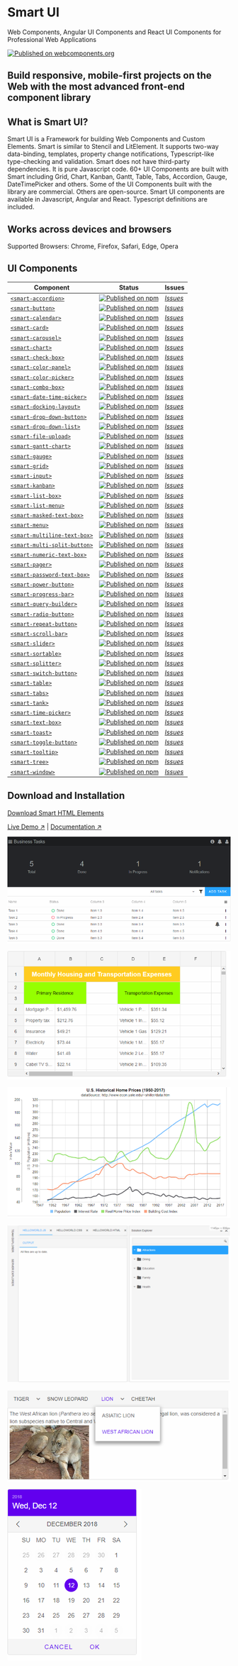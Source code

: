 # Smart UI
Web Components, Angular UI Components and React UI Components  for Professional Web Applications

[![Published on webcomponents.org](https://img.shields.io/badge/webcomponents.org-published-blue.svg)](https://www.webcomponents.org/collection/HTMLElements/smarthtmlelements-core)


Build responsive, mobile-first projects on the Web with the most advanced front-end component library
-----------------------------------------------------------------------------------------------------

What is Smart UI?
----------------------------

Smart UI is a Framework for building  Web Components and Custom Elements. Smart is similar to Stencil and LitElement. It supports two-way data-binding, templates, property change notifications, Typescript-like type-checking and validation.
Smart does not have third-party dependencies. It is pure Javascript code. 
60+ UI Components are built with Smart including Grid, Chart, Kanban, Gantt, Table, Tabs, Accordion, Gauge, DateTimePicker and others. Some of the UI Components built with the library are commercial. Others are open-source.
Smart UI components are available in Javascript, Angular and React. Typescript definitions are included.

Works across devices and browsers
---------------------------------

Supported Browsers: Chrome, Firefox, Safari, Edge, Opera  

UI Components
---

| Component | Status | Issues
| ----------| ------ | ------
| [`<smart-accordion>`](https://github.com/HTMLElements/smart-elements) | [![Published on npm](https://img.shields.io/npm/v/smart-webcomponents.svg)](https://www.npmjs.com/package/smart-webcomponents) | [*Issues*](https://github.com/HTMLElements/smart-elements/issues?utf8=%E2%9C%93&q=is%3Aissue+is%3Aopen+accordion)
| [`<smart-button>`](https://github.com/HTMLElements/smart-elements) | [![Published on npm](https://img.shields.io/npm/v/smart-webcomponents.svg)](https://www.npmjs.com/package/smart-webcomponents) | [*Issues*](https://github.com/HTMLElements/smart-elements/issues?utf8=%E2%9C%93&q=is%3Aissue+is%3Aopen+button)
| [`<smart-calendar>`](https://github.com/HTMLElements/smart-elements) | [![Published on npm](https://img.shields.io/npm/v/smart-webcomponents.svg)](https://www.npmjs.com/package/smart-webcomponents) | [*Issues*](https://github.com/HTMLElements/smart-elements/issues?utf8=%E2%9C%93&q=is%3Aissue+is%3Aopen+calendar)
| [`<smart-card>`](https://github.com/HTMLElements/smart-elements) | [![Published on npm](https://img.shields.io/npm/v/smart-webcomponents.svg)](https://www.npmjs.com/package/smart-webcomponents) | [*Issues*](https://github.com/HTMLElements/smart-elements/issues?utf8=%E2%9C%93&q=is%3Aissue+is%3Aopen+card)
| [`<smart-carousel>`](https://github.com/HTMLElements/smart-elements) | [![Published on npm](https://img.shields.io/npm/v/smart-webcomponents.svg)](https://www.npmjs.com/package/@smarthtmlelements/smart-carousel) | [*Issues*](https://github.com/HTMLElements/smart-elements/issues?utf8=%E2%9C%93&q=is%3Aissue+is%3Aopen+toggle+button)
| [`<smart-chart>`](https://github.com/HTMLElements/smart-elements) | [![Published on npm](https://img.shields.io/npm/v/smart-webcomponents.svg)](https://www.npmjs.com/package/smart-webcomponents) | [*Issues*](https://github.com/HTMLElements/smart-elements/issues?utf8=%E2%9C%93&q=is%3Aissue+is%3Aopen+chart)
| [`<smart-check-box>`](https://github.com/HTMLElements/smart-elements) | [![Published on npm](https://img.shields.io/npm/v/smart-webcomponents.svg)](https://www.npmjs.com/package/smart-webcomponents) | [*Issues*](https://github.com/HTMLElements/smart-elements/issues?utf8=%E2%9C%93&q=is%3Aissue+is%3Aopen+check+box)
| [`<smart-color-panel>`](https://github.com/HTMLElements/smart-elements) | [![Published on npm](https://img.shields.io/npm/v/smart-webcomponents.svg)](https://www.npmjs.com/package/smart-webcomponents) | [*Issues*](https://github.com/HTMLElements/smart-elements/issues?utf8=%E2%9C%93&q=is%3Aissue+is%3Aopen+color+panel)
| [`<smart-color-picker>`](https://github.com/HTMLElements/smart-elements) | [![Published on npm](https://img.shields.io/npm/v/smart-webcomponents.svg)](https://www.npmjs.com/package/smart-webcomponents) | [*Issues*](https://github.com/HTMLElements/smart-elements/issues?utf8=%E2%9C%93&q=is%3Aissue+is%3Aopen+color+picker)
| [`<smart-combo-box>`](https://github.com/HTMLElements/smart-elements) | [![Published on npm](https://img.shields.io/npm/v/smart-webcomponents.svg)](https://www.npmjs.com/package/smart-webcomponents) | [*Issues*](https://github.com/HTMLElements/smart-elements/issues?utf8=%E2%9C%93&q=is%3Aissue+is%3Aopen+combo+box)
| [`<smart-date-time-picker>`](https://github.com/HTMLElements/smart-elements) | [![Published on npm](https://img.shields.io/npm/v/smart-webcomponents.svg)](https://www.npmjs.com/package/smart-webcomponents) | [*Issues*](https://github.com/HTMLElements/smart-elements/issues?utf8=%E2%9C%93&q=is%3Aissue+is%3Aopen+date+time+picker)
| [`<smart-docking-layout>`](https://github.com/HTMLElements/smart-elements) | [![Published on npm](https://img.shields.io/npm/v/smart-webcomponents.svg)](https://www.npmjs.com/package/smart-webcomponents) | [*Issues*](https://github.com/HTMLElements/smart-elements/issues?utf8=%E2%9C%93&q=is%3Aissue+is%3Aopen+docking+layout)
| [`<smart-drop-down-button>`](https://github.com/HTMLElements/smart-elements) | [![Published on npm](https://img.shields.io/npm/v/smart-webcomponents.svg)](https://www.npmjs.com/package/smart-webcomponents) | [*Issues*](https://github.com/HTMLElements/smart-elements/issues?utf8=%E2%9C%93&q=is%3Aissue+is%3Aopen+drop+down+button)
| [`<smart-drop-down-list>`](https://github.com/HTMLElements/smart-elements) | [![Published on npm](https://img.shields.io/npm/v/smart-webcomponents.svg)](https://www.npmjs.com/package/smart-webcomponents) | [*Issues*](https://github.com/HTMLElements/smart-elements/issues?utf8=%E2%9C%93&q=is%3Aissue+is%3Aopen+drop+down+list)
| [`<smart-file-upload>`](https://github.com/HTMLElements/smart-elements) | [![Published on npm](https://img.shields.io/npm/v/smart-webcomponents.svg)](https://www.npmjs.com/package/smart-webcomponents) | [*Issues*](https://github.com/HTMLElements/smart-elements/issues?utf8=%E2%9C%93&q=is%3Aissue+is%3Aopen+file+upload)
| [`<smart-gantt-chart>`](https://github.com/HTMLElements/smart-elements) | [![Published on npm](https://img.shields.io/npm/v/smart-webcomponents.svg)](https://www.npmjs.com/package/smart-webcomponents) | [*Issues*](https://github.com/HTMLElements/smart-elements/issues?utf8=%E2%9C%93&q=is%3Aissue+is%3Aopen+gantt+chart)
| [`<smart-gauge>`](https://github.com/HTMLElements/smart-elements) | [![Published on npm](https://img.shields.io/npm/v/smart-webcomponents.svg)](https://www.npmjs.com/package/smart-webcomponents) | [*Issues*](https://github.com/HTMLElements/smart-elements/issues?utf8=%E2%9C%93&q=is%3Aissue+is%3Aopen+gauge)
| [`<smart-grid>`](https://github.com/HTMLElements/smart-elements) | [![Published on npm](https://img.shields.io/npm/v/smart-webcomponents.svg)](https://www.npmjs.com/package/smart-webcomponents) | [*Issues*](https://github.com/HTMLElements/smart-elements/issues?utf8=%E2%9C%93&q=is%3Aissue+is%3Aopen+grid)
| [`<smart-input>`](https://github.com/HTMLElements/smart-elements) | [![Published on npm](https://img.shields.io/npm/v/smart-webcomponents.svg)](https://www.npmjs.com/package/smart-webcomponents) | [*Issues*](https://github.com/HTMLElements/smart-elements/issues?utf8=%E2%9C%93&q=is%3Aissue+is%3Aopen+input)
| [`<smart-kanban>`](https://github.com/HTMLElements/smart-elements) | [![Published on npm](https://img.shields.io/npm/v/smart-webcomponents.svg)](https://www.npmjs.com/package/smart-webcomponents) | [*Issues*](https://github.com/HTMLElements/smart-elements/issues?utf8=%E2%9C%93&q=is%3Aissue+is%3Aopen+kanban)
| [`<smart-list-box>`](https://github.com/HTMLElements/smart-elements) | [![Published on npm](https://img.shields.io/npm/v/smart-webcomponents.svg)](https://www.npmjs.com/package/smart-webcomponents) | [*Issues*](https://github.com/HTMLElements/smart-elements/issues?utf8=%E2%9C%93&q=is%3Aissue+is%3Aopen+list+box)
| [`<smart-list-menu>`](https://github.com/HTMLElements/smart-elements) | [![Published on npm](https://img.shields.io/npm/v/smart-webcomponents.svg)](https://www.npmjs.com/package/smart-webcomponents) | [*Issues*](https://github.com/HTMLElements/smart-elements/issues?utf8=%E2%9C%93&q=is%3Aissue+is%3Aopen+list+menu)
| [`<smart-masked-text-box>`](https://github.com/HTMLElements/smart-elements) | [![Published on npm](https://img.shields.io/npm/v/smart-webcomponents.svg)](https://www.npmjs.com/package/smart-webcomponents) | [*Issues*](https://github.com/HTMLElements/smart-elements/issues?utf8=%E2%9C%93&q=is%3Aissue+is%3Aopen+masked+text+box)
| [`<smart-menu>`](https://github.com/HTMLElements/smart-elements) | [![Published on npm](https://img.shields.io/npm/v/smart-webcomponents.svg)](https://www.npmjs.com/package/smart-webcomponents) | [*Issues*](https://github.com/HTMLElements/smart-elements/issues?utf8=%E2%9C%93&q=is%3Aissue+is%3Aopen+menu)
| [`<smart-multiline-text-box>`](https://github.com/HTMLElements/smart-elements) | [![Published on npm](https://img.shields.io/npm/v/smart-webcomponents.svg)](https://www.npmjs.com/package/smart-webcomponents) | [*Issues*](https://github.com/HTMLElements/smart-elements/issues?utf8=%E2%9C%93&q=is%3Aissue+is%3Aopen+multiline+text+box)
| [`<smart-multi-split-button>`](https://github.com/HTMLElements/smart-elements) | [![Published on npm](https://img.shields.io/npm/v/smart-webcomponents.svg)](https://www.npmjs.com/package/smart-webcomponents) | [*Issues*](https://github.com/HTMLElements/smart-elements/issues?utf8=%E2%9C%93&q=is%3Aissue+is%3Aopen+multi+split+button)
| [`<smart-numeric-text-box>`](https://github.com/HTMLElements/smart-elements) | [![Published on npm](https://img.shields.io/npm/v/smart-webcomponents.svg)](https://www.npmjs.com/package/smart-webcomponents) | [*Issues*](https://github.com/HTMLElements/smart-elements/issues?utf8=%E2%9C%93&q=is%3Aissue+is%3Aopen+numeric+text+box)
| [`<smart-pager>`](https://github.com/HTMLElements/smart-elements) | [![Published on npm](https://img.shields.io/npm/v/smart-webcomponents.svg)](https://www.npmjs.com/package/smart-webcomponents) | [*Issues*](https://github.com/HTMLElements/smart-elements/issues?utf8=%E2%9C%93&q=is%3Aissue+is%3Aopen+pager)
| [`<smart-password-text-box>`](https://github.com/HTMLElements/smart-elements) | [![Published on npm](https://img.shields.io/npm/v/smart-webcomponents.svg)](https://www.npmjs.com/package/smart-webcomponents) | [*Issues*](https://github.com/HTMLElements/smart-elements/issues?utf8=%E2%9C%93&q=is%3Aissue+is%3Aopen+password+text+box)
| [`<smart-power-button>`](https://github.com/HTMLElements/smart-elements) | [![Published on npm](https://img.shields.io/npm/v/smart-webcomponents.svg)](https://www.npmjs.com/package/smart-webcomponents) | [*Issues*](https://github.com/HTMLElements/smart-elements/issues?utf8=%E2%9C%93&q=is%3Aissue+is%3Aopen+power+button)
| [`<smart-progress-bar>`](https://github.com/HTMLElements/smart-elements) | [![Published on npm](https://img.shields.io/npm/v/smart-webcomponents.svg)](https://www.npmjs.com/package/smart-webcomponents) | [*Issues*](https://github.com/HTMLElements/smart-elements/issues?utf8=%E2%9C%93&q=is%3Aissue+is%3Aopen+progress+bar)
| [`<smart-query-builder>`](https://github.com/HTMLElements/smart-elements) | [![Published on npm](https://img.shields.io/npm/v/smart-webcomponents.svg)](https://www.npmjs.com/package/smart-webcomponents) | [*Issues*](https://github.com/HTMLElements/smart-elements/issues?utf8=%E2%9C%93&q=is%3Aissue+is%3Aopen+query+builder)
| [`<smart-radio-button>`](https://github.com/HTMLElements/smart-elements) | [![Published on npm](https://img.shields.io/npm/v/smart-webcomponents.svg)](https://www.npmjs.com/package/smart-webcomponents) | [*Issues*](https://github.com/HTMLElements/smart-elements/issues?utf8=%E2%9C%93&q=is%3Aissue+is%3Aopen+radio+button)
| [`<smart-repeat-button>`](https://github.com/HTMLElements/smart-elements) | [![Published on npm](https://img.shields.io/npm/v/smart-webcomponents.svg)](https://www.npmjs.com/package/smart-webcomponents) | [*Issues*](https://github.com/HTMLElements/smart-elements/issues?utf8=%E2%9C%93&q=is%3Aissue+is%3Aopen+repeat+button)
| [`<smart-scroll-bar>`](https://github.com/HTMLElements/smart-elements) | [![Published on npm](https://img.shields.io/npm/v/smart-webcomponents.svg)](https://www.npmjs.com/package/smart-webcomponents) | [*Issues*](https://github.com/HTMLElements/smart-elements/issues?utf8=%E2%9C%93&q=is%3Aissue+is%3Aopen+scroll+bar)
| [`<smart-slider>`](https://github.com/HTMLElements/smart-elements) | [![Published on npm](https://img.shields.io/npm/v/smart-webcomponents.svg)](https://www.npmjs.com/package/smart-webcomponents) | [*Issues*](https://github.com/HTMLElements/smart-elements/issues?utf8=%E2%9C%93&q=is%3Aissue+is%3Aopen+slider)
| [`<smart-sortable>`](https://github.com/HTMLElements/smart-elements) | [![Published on npm](https://img.shields.io/npm/v/smart-webcomponents.svg)](https://www.npmjs.com/package/smart-webcomponents) | [*Issues*](https://github.com/HTMLElements/smart-elements/issues?utf8=%E2%9C%93&q=is%3Aissue+is%3Aopen+sortable)
| [`<smart-splitter>`](https://github.com/HTMLElements/smart-elements) | [![Published on npm](https://img.shields.io/npm/v/smart-webcomponents.svg)](https://www.npmjs.com/package/smart-webcomponents) | [*Issues*](https://github.com/HTMLElements/smart-elements/issues?utf8=%E2%9C%93&q=is%3Aissue+is%3Aopen+splitter)
| [`<smart-switch-button>`](https://github.com/HTMLElements/smart-elements) | [![Published on npm](https://img.shields.io/npm/v/smart-webcomponents.svg)](https://www.npmjs.com/package/smart-webcomponents) | [*Issues*](https://github.com/HTMLElements/smart-elements/issues?utf8=%E2%9C%93&q=is%3Aissue+is%3Aopen+switch+button)
| [`<smart-table>`](https://github.com/HTMLElements/smart-elements) | [![Published on npm](https://img.shields.io/npm/v/smart-webcomponents.svg)](https://www.npmjs.com/package/smart-webcomponents) | [*Issues*](https://github.com/HTMLElements/smart-elements/issues?utf8=%E2%9C%93&q=is%3Aissue+is%3Aopen+table)
| [`<smart-tabs>`](https://github.com/HTMLElements/smart-elements) | [![Published on npm](https://img.shields.io/npm/v/smart-webcomponents.svg)](https://www.npmjs.com/package/smart-webcomponents) | [*Issues*](https://github.com/HTMLElements/smart-elements/issues?utf8=%E2%9C%93&q=is%3Aissue+is%3Aopen+tabs)
| [`<smart-tank>`](https://github.com/HTMLElements/smart-elements) | [![Published on npm](https://img.shields.io/npm/v/smart-webcomponents.svg)](https://www.npmjs.com/package/smart-webcomponents) | [*Issues*](https://github.com/HTMLElements/smart-elements/issues?utf8=%E2%9C%93&q=is%3Aissue+is%3Aopen+tank)
| [`<smart-time-picker>`](https://github.com/HTMLElements/smart-elements) | [![Published on npm](https://img.shields.io/npm/v/smart-webcomponents.svg)](https://www.npmjs.com/package/smart-webcomponents) | [*Issues*](https://github.com/HTMLElements/smart-elements/issues?utf8=%E2%9C%93&q=is%3Aissue+is%3Aopen+time+picker)
| [`<smart-text-box>`](https://github.com/HTMLElements/smart-elements) | [![Published on npm](https://img.shields.io/npm/v/smart-webcomponents.svg)](https://www.npmjs.com/package/smart-webcomponents) | [*Issues*](https://github.com/HTMLElements/smart-elements/issues?utf8=%E2%9C%93&q=is%3Aissue+is%3Aopen+text+box)
| [`<smart-toast>`](https://github.com/HTMLElements/smart-elements) | [![Published on npm](https://img.shields.io/npm/v/smart-webcomponents.svg)](https://www.npmjs.com/package/smart-webcomponents) | [*Issues*](https://github.com/HTMLElements/smart-elements/issues?utf8=%E2%9C%93&q=is%3Aissue+is%3Aopen+toast)
| [`<smart-toggle-button>`](https://github.com/HTMLElements/smart-elements) | [![Published on npm](https://img.shields.io/npm/v/smart-webcomponents.svg)](https://www.npmjs.com/package/smart-webcomponents) | [*Issues*](https://github.com/HTMLElements/smart-elements/issues?utf8=%E2%9C%93&q=is%3Aissue+is%3Aopen+toggle+button)
| [`<smart-tooltip>`](https://github.com/HTMLElements/smart-elements) | [![Published on npm](https://img.shields.io/npm/v/smart-webcomponents.svg)](https://www.npmjs.com/package/smart-webcomponents) | [*Issues*](https://github.com/HTMLElements/smart-elements/issues?utf8=%E2%9C%93&q=is%3Aissue+is%3Aopen+tooltip)
| [`<smart-tree>`](https://github.com/HTMLElements/smart-elements) | [![Published on npm](https://img.shields.io/npm/v/smart-webcomponents.svg)](https://www.npmjs.com/package/smart-webcomponents) | [*Issues*](https://github.com/HTMLElements/smart-elements/issues?utf8=%E2%9C%93&q=is%3Aissue+is%3Aopen+tree)
| [`<smart-window>`](https://github.com/HTMLElements/smart-elements) | [![Published on npm](https://img.shields.io/npm/v/smart-webcomponents.svg)](https://www.npmjs.com/package/smart-webcomponents) | [*Issues*](https://github.com/HTMLElements/smart-elements/issues?utf8=%E2%9C%93&q=is%3Aissue+is%3Aopen+window)

Download and Installation
-------------------------

[Download Smart HTML Elements](https://www.htmlelements.com/download/)

    
[Live Demo ↗](https://htmlelements.com/demos//)
|
[Documentation ↗](https://www.htmlelements.com/docs/)
    
    

[<img src="https://raw.githubusercontent.com/htmlelements/smart-elements/master/grid.png" alt="Screenshot of smart-grid, using the Material theme">](https://htmlelements.com/demos/)


[<img src="https://raw.githubusercontent.com/htmlelements/smart-elements/master/grid-sheet.png" alt="Screenshot of smart-sheet, using the Material theme">](https://htmlelements.com/demos/)


[<img src="https://raw.githubusercontent.com/htmlelements/smart-elements/master/chart.png" alt="Screenshot of smart-chart, using the Material theme">](https://htmlelements.com/demos/)

[<img src="https://raw.githubusercontent.com/htmlelements/smart-elements/master/docking.png" alt="Screenshot of smart-docking, using the Material theme">](https://htmlelements.com/demos/)


[<img src="https://raw.githubusercontent.com/htmlelements/smart-elements/master/smart-tabs.png" alt="Screenshot of smart-tabs, using the Material theme">](https://htmlelements.com/demos/tabs/)

[<img src="https://raw.githubusercontent.com/htmlelements/smart-elements/master/smart-calendar.png" alt="Screenshot of smart-calendar, using the Material theme">](https://htmlelements.com/demos/calendar/)


   
